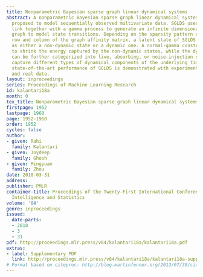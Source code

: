 ```yaml
---
title: Nonparametric Bayesian sparse graph linear dynamical systems
abstract: A nonparametric Bayesian sparse graph linear dynamical system (SGLDS) is
  proposed to model sequentially observed multivariate data. SGLDS uses the Bernoulli-Poisson
  link together with a gamma process to generate an infinite dimensional sparse random
  graph to model state transitions. Depending on the sparsity pattern of the corresponding
  row and column of the graph affinity matrix, a latent state of SGLDS can be categorized
  as either a non-dynamic state or a dynamic one. A normal-gamma construction is used
  to shrink the energy captured by the non-dynamic states, while the dynamic states
  can be further categorized into live, absorbing, or noise-injection states, which
  capture different types of dynamical components of the underlying time series. The
  state-of-the-art performance of SGLDS is demonstrated with experiments on both synthetic
  and real data.
layout: inproceedings
series: Proceedings of Machine Learning Research
id: kalantari18a
month: 0
tex_title: Nonparametric Bayesian sparse graph linear dynamical systems
firstpage: 1952
lastpage: 1960
page: 1952-1960
order: 1952
cycles: false
author:
- given: Rahi
  family: Kalantari
- given: Joydeep
  family: Ghosh
- given: Mingyuan
  family: Zhou
date: 2018-03-31
address: 
publisher: PMLR
container-title: Proceedings of the Twenty-First International Conference on Artificial
  Intelligence and Statistics
volume: '84'
genre: inproceedings
issued:
  date-parts:
  - 2018
  - 3
  - 31
pdf: http://proceedings.mlr.press/v84/kalantari18a/kalantari18a.pdf
extras:
- label: Supplementary PDF
  link: http://proceedings.mlr.press/v84/kalantari18a/kalantari18a-supp.pdf
# Format based on citeproc: http://blog.martinfenner.org/2013/07/30/citeproc-yaml-for-bibliographies/
---
```

